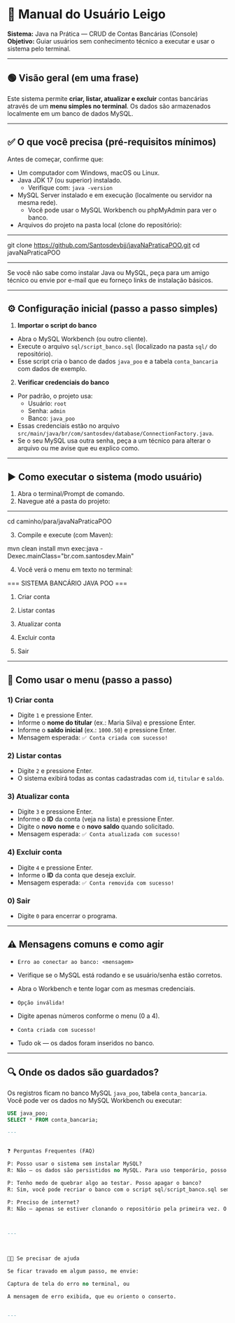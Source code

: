 # 📘 Manual do Usuário Leigo
**Sistema:** Java na Prática — CRUD de Contas Bancárias (Console)  
**Objetivo:** Guiar usuários sem conhecimento técnico a executar e usar o sistema pelo terminal.

---

## 🟢 Visão geral (em uma frase)
Este sistema permite **criar, listar, atualizar e excluir** contas bancárias através de um **menu simples no terminal**. Os dados são armazenados localmente em um banco de dados MySQL.

---

## ✅ O que você precisa (pré-requisitos mínimos)

Antes de começar, confirme que:

- Um computador com Windows, macOS ou Linux.
- Java JDK 17 (ou superior) instalado.
  - Verifique com: `java -version`
- MySQL Server instalado e em execução (localmente ou servidor na mesma rede).
  - Você pode usar o MySQL Workbench ou phpMyAdmin para ver o banco.
- Arquivos do projeto na pasta local (clone do repositório):

---

git clone https://github.com/Santosdevbjj/javaNaPraticaPOO.git cd javaNaPraticaPOO


---

Se você não sabe como instalar Java ou MySQL, peça para um amigo técnico ou envie por e-mail que eu forneço links de instalação básicos.

---

## ⚙️ Configuração inicial (passo a passo simples)

1. **Importar o script do banco**
 - Abra o MySQL Workbench (ou outro cliente).
 - Execute o arquivo `sql/script_banco.sql` (localizado na pasta `sql/` do repositório).
 - Esse script cria o banco de dados `java_poo` e a tabela `conta_bancaria` com dados de exemplo.

2. **Verificar credenciais do banco**
 - Por padrão, o projeto usa:
   - Usuário: `root`
   - Senha: `admin`
   - Banco: `java_poo`
 - Essas credenciais estão no arquivo `src/main/java/br/com/santosdev/database/ConnectionFactory.java`.
 - Se o seu MySQL usa outra senha, peça a um técnico para alterar o arquivo ou me avise que eu explico como.

---

## ▶️ Como executar o sistema (modo usuário)

1. Abra o terminal/Prompt de comando.
2. Navegue até a pasta do projeto:

---

cd caminho/para/javaNaPraticaPOO

3. Compile e execute (com Maven):

mvn clean install mvn exec:java -Dexec.mainClass="br.com.santosdev.Main"

4. Você verá o menu em texto no terminal:

=== SISTEMA BANCÁRIO JAVA POO ===

1. Criar conta


2. Listar contas


3. Atualizar conta


4. Excluir conta


5. Sair


---


## 📝 Como usar o menu (passo a passo)

### 1) Criar conta
- Digite `1` e pressione Enter.
- Informe o **nome do titular** (ex.: Maria Silva) e pressione Enter.
- Informe o **saldo inicial** (ex.: `1000.50`) e pressione Enter.
- Mensagem esperada: `✅ Conta criada com sucesso!`

### 2) Listar contas
- Digite `2` e pressione Enter.
- O sistema exibirá todas as contas cadastradas com `id`, `titular` e `saldo`.

### 3) Atualizar conta
- Digite `3` e pressione Enter.
- Informe o **ID** da conta (veja na lista) e pressione Enter.
- Digite o **novo nome** e o **novo saldo** quando solicitado.
- Mensagem esperada: `✅ Conta atualizada com sucesso!`

### 4) Excluir conta
- Digite `4` e pressione Enter.
- Informe o **ID** da conta que deseja excluir.
- Mensagem esperada: `✅ Conta removida com sucesso!`

### 0) Sair
- Digite `0` para encerrar o programa.

---

## ⚠️ Mensagens comuns e como agir

- `Erro ao conectar ao banco: <mensagem>`  
- Verifique se o MySQL está rodando e se usuário/senha estão corretos.
- Abra o Workbench e tente logar com as mesmas credenciais.

- `Opção inválida!`  
- Digite apenas números conforme o menu (0 a 4).

- `Conta criada com sucesso!`  
- Tudo ok — os dados foram inseridos no banco.

---

## 🔍 Onde os dados são guardados?
Os registros ficam no banco MySQL `java_poo`, tabela `conta_bancaria`.  
Você pode ver os dados no MySQL Workbench ou executar:
```sql
USE java_poo;
SELECT * FROM conta_bancaria;

---


❓ Perguntas Frequentes (FAQ)

P: Posso usar o sistema sem instalar MySQL?
R: Não — os dados são persistidos no MySQL. Para uso temporário, posso gerar versão que usa arquivo local (se quiser).

P: Tenho medo de quebrar algo ao testar. Posso apagar o banco?
R: Sim, você pode recriar o banco com o script sql/script_banco.sql sempre que precisar.

P: Preciso de internet?
R: Não — apenas se estiver clonando o repositório pela primeira vez. O sistema roda localmente.



---



👩‍💻 Se precisar de ajuda

Se ficar travado em algum passo, me envie:

Captura de tela do erro no terminal, ou

A mensagem de erro exibida, que eu oriento o conserto.


---

